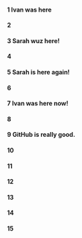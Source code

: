 #### 1 Ivan was here
#### 2
#### 3 Sarah wuz here!
#### 4
#### 5 Sarah is here again!
#### 6
#### 7 Ivan was here now!
#### 8
#### 9 GitHub is really good.
#### 10
#### 11
#### 12
#### 13
#### 14
#### 15